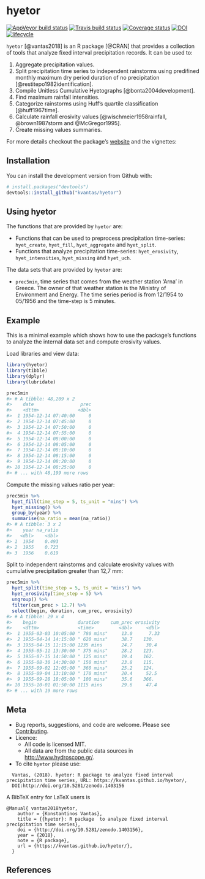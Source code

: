 <!-- README.md is generated from README.Rmd. Please edit that file -->

# hyetor

[![AppVeyor build
status](https://ci.appveyor.com/api/projects/status/github/kvantas/hyetor?branch=master&svg=true)](https://ci.appveyor.com/project/kvantas/hyetor)
[![Travis build
status](https://travis-ci.org/kvantas/hyetor.svg?branch=master)](https://travis-ci.org/kvantas/hyetor)
[![Coverage
status](https://codecov.io/gh/kvantas/hyetor/branch/master/graph/badge.svg)](https://codecov.io/github/kvantas/hyetor?branch=master)
[![DOI](https://zenodo.org/badge/145962234.svg)](https://zenodo.org/badge/latestdoi/145962234)
[![lifecycle](https://img.shields.io/badge/lifecycle-experimental-orange.svg)](https://www.tidyverse.org/lifecycle/#experimental)

`hyetor` \[@vantas2018\] is an R package \[@CRAN\] that provides a
collection of tools that analyze fixed interval precipitation records.
It can be used to:

1.  Aggregate precipitation values.
2.  Split precipitation time series to independent rainstorms using
    predifined monthly maximum dry period duration of no precipitation
    \[@restitepo1982identification\].
3.  Compile Unitless Cumulative Hyetographs \[@bonta2004development\].
4.  Find maximum rainfall intensities.
5.  Categorize rainstorms using Huff’s quartile classification
    \[@huff1967time\].
6.  Calculate rainfall erosivity values \[@wischmeier1958rainfall,
    @brown1987storm and @McGregor1995\].
7.  Create missing values summaries.

For more details checkout the package’s
[website](https://kvantas.github.io/hyetor/) and the vignettes:

## Installation

You can install the development version from Github with:

``` r
# install.packages("devtools")
devtools::install_github("kvantas/hyetor")
```

## Using hyetor

The functions that are provided by `hyetor` are:

  - Functions that can be used to preprocess precipitation time-series:
    `hyet_create`, `hyet_fill`, `hyet_aggregate` and `hyet_split`.
  - Functions that analyze precipitation time-series: `hyet_erosivity`,
    `hyet_intensities`, `hyet_missing` and `hyet_uch`.

The data sets that are provided by `hyetor` are:

  - `prec5min`, time series that comes from the weather station ‘Arna’
    in Greece. The owner of that weather station is the Ministry of
    Environment and Energy. The time series period is from 12/1954 to
    05/1956 and the time-step is 5 minutes.

## Example

This is a minimal example which shows how to use the package’s functions
to analyze the internal data set and compute erosivity values.

Load libraries and view data:

``` r
library(hyetor)
library(tibble)
library(dplyr)
library(lubridate)

prec5min
#> # A tibble: 48,209 x 2
#>    date                 prec
#>    <dttm>              <dbl>
#>  1 1954-12-14 07:40:00     0
#>  2 1954-12-14 07:45:00     0
#>  3 1954-12-14 07:50:00     0
#>  4 1954-12-14 07:55:00     0
#>  5 1954-12-14 08:00:00     0
#>  6 1954-12-14 08:05:00     0
#>  7 1954-12-14 08:10:00     0
#>  8 1954-12-14 08:15:00     0
#>  9 1954-12-14 08:20:00     0
#> 10 1954-12-14 08:25:00     0
#> # ... with 48,199 more rows
```

Compute the missing values ratio per year:

``` r
prec5min %>%
  hyet_fill(time_step = 5, ts_unit = "mins") %>%
  hyet_missing() %>%
  group_by(year) %>%
  summarise(na_ratio = mean(na_ratio))
#> # A tibble: 3 x 2
#>    year na_ratio
#>   <dbl>    <dbl>
#> 1  1954    0.493
#> 2  1955    0.723
#> 3  1956    0.619
```

Split to independent rainstorms and calculate erosivity values with
cumulative precipitation greater than 12,7 mm:

``` r
prec5min %>%
  hyet_split(time_step = 5, ts_unit = "mins") %>%
  hyet_erosivity(time_step = 5) %>%
  ungroup() %>%
  filter(cum_prec > 12.7) %>%
  select(begin, duration, cum_prec, erosivity)
#> # A tibble: 29 x 4
#>    begin               duration    cum_prec erosivity
#>    <dttm>              <time>         <dbl>     <dbl>
#>  1 1955-03-03 10:05:00 " 780 mins"     13.0      7.33
#>  2 1955-04-14 14:15:00 " 620 mins"     38.7    130.  
#>  3 1955-04-15 11:15:00 1235 mins       24.7     30.4 
#>  4 1955-05-11 13:30:00 " 375 mins"     28.2    123.  
#>  5 1955-07-15 14:50:00 " 125 mins"     19.4    162.  
#>  6 1955-08-30 14:30:00 " 150 mins"     23.8    115.  
#>  7 1955-09-02 12:05:00 " 360 mins"     25.2    124.  
#>  8 1955-09-04 13:10:00 " 170 mins"     20.4     52.5 
#>  9 1955-09-28 18:05:00 " 100 mins"     35.6    366.  
#> 10 1955-10-01 01:50:00 1115 mins       29.6     47.4 
#> # ... with 19 more rows
```

## Meta

  - Bug reports, suggestions, and code are welcome. Please see
    [Contributing](/CONTRIBUTING.md).
  - Licence:
      - All code is licensed MIT.
      - All data are from the public data sources in
        <http://www.hydroscope.gr/>.
  - To cite `hyetor` please
use:

<!-- end list -->

``` 
  Vantas, (2018). hyetor: R package to analyze fixed interval precipitation time series, URL: https://kvantas.github.io/hyetor/,
  DOI:http://doi.org/10.5281/zenodo.1403156
```

A BibTeX entry for LaTeX users is

    @Manual{ vantas2018hyetor,
        author = {Konstantinos Vantas},
        title = {{hyetor}: R package  to analyze fixed interval precipitation time series},
        doi = {http://doi.org/10.5281/zenodo.1403156},
        year = {2018},
        note = {R package},
        url = {https://kvantas.github.io/hyetor/},
      }

## References
